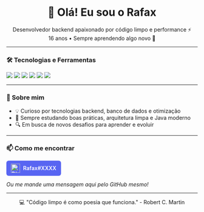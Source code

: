 <h1 align="center">👋 Olá! Eu sou o Rafax</h1>

<p align="center">
  Desenvolvedor backend apaixonado por código limpo e performance ⚡  
  <br>
  16 anos • Sempre aprendendo algo novo 🚀
</p>

---

### 🛠️ Tecnologias e Ferramentas

<p align="left">
  <img src="https://img.shields.io/badge/Java-ED8B00?style=for-the-badge&logo=java&logoColor=white" />
  <img src="https://img.shields.io/badge/MariaDB-003545?style=for-the-badge&logo=mariadb&logoColor=white" />
  <img src="https://img.shields.io/badge/MySQL-4479A1?style=for-the-badge&logo=mysql&logoColor=white" />
  <img src="https://img.shields.io/badge/SQLite-003B57?style=for-the-badge&logo=sqlite&logoColor=white" />
  <img src="https://img.shields.io/badge/HikariCP-0F1E35?style=for-the-badge&logo=jetbrains&logoColor=white" />
  <img src="https://img.shields.io/badge/Caffeine-6DB33F?style=for-the-badge&logo=coffeescript&logoColor=white" />
</p>

---

### 🎯 Sobre mim

- 💡 Curioso por tecnologias backend, banco de dados e otimização
- 🧠 Sempre estudando boas práticas, arquitetura limpa e Java moderno
- 🔍 Em busca de novos desafios para aprender e evoluir

---

### 📫 Como me encontrar

<a href="https://discord.com/users/1188355759612903454" style="display: inline-flex; align-items: center; gap: 8px; text-decoration: none; background-color: #5865F2; color: white; padding: 8px 12px; border-radius: 6px; font-weight: 600; max-width: fit-content;">
  <img src="https://cdn-icons-png.flaticon.com/512/2111/2111370.png" alt="Discord" width="24" height="24" />
  Rafax#XXXX
</a>

*Ou me mande uma mensagem aqui pelo GitHub mesmo!*

---

<p align="center">💻 "Código limpo é como poesia que funciona." - Robert C. Martin</p>
